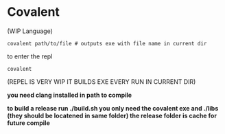 # Covalent 
(WIP Language)
```
covalent path/to/file # outputs exe with file name in current dir
```

to enter the repl
```
covalent
```
(REPEL IS VERY WIP IT BUILDS EXE EVERY RUN IN CURRENT DIR)

**you need clang installed in path to compile**

**to build a release run ./build.sh
you only need the covalent exe and ./libs (they should be locatened in same folder)
the release folder is cache for future compile**
